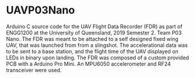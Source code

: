 # UAVP03Nano

Arduino C source code for the UAV Flight Data Recorder (FDR) as part of ENGG1200 at the University of Queensland, 2019 Semester 2. Team P03 Nano. The FDR was meant to be attached to a self designed fixed wing UAV, that was launched from from a slingshot. The accelerational data was to be sent to a base station, and the flight time of the UAV displayed on LEDs in binary upon landing. The FDR was composed of a custom provided PCB with a Arduino Pro Mini. An MPU6050 accelerometer and RF24 transceiver were used.
